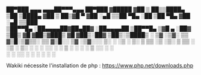  ██▀███   ▄▄▄      ▄▄▄██▀▀▀▄▄▄       ██▀███  ▓█████ 
▓██ ▒ ██▒▒████▄      ▒██  ▒████▄    ▓██ ▒ ██▒▓█   ▀ 
▓██ ░▄█ ▒▒██  ▀█▄    ░██  ▒██  ▀█▄  ▓██ ░▄█ ▒▒███   
▒██▀▀█▄  ░██▄▄▄▄██▓██▄██▓ ░██▄▄▄▄██ ▒██▀▀█▄  ▒▓█  ▄ 
░██▓ ▒██▒ ▓█   ▓██▒▓███▒   ▓█   ▓██▒░██▓ ▒██▒░▒████▒
░ ▒▓ ░▒▓░ ▒▒   ▓▒█░▒▓▒▒░   ▒▒   ▓▒█░░ ▒▓ ░▒▓░░░ ▒░ ░
  ░▒ ░ ▒░  ▒   ▒▒ ░▒ ░▒░    ▒   ▒▒ ░  ░▒ ░ ▒░ ░ ░  ░
  ░░   ░   ░   ▒   ░ ░ ░    ░   ▒     ░░   ░    ░   
   ░           ░  ░░   ░        ░  ░   ░        ░  ░

Wakiki nécessite l'installation de php : https://www.php.net/downloads.php
